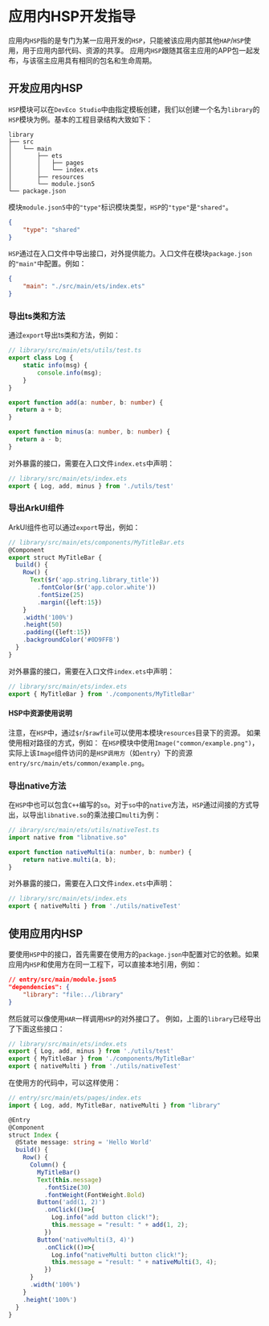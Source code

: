 # 应用内HSP开发指导

应用内`HSP`指的是专门为某一应用开发的`HSP`，只能被该应用内部其他`HAP`/`HSP`使用，用于应用内部代码、资源的共享。
应用内`HSP`跟随其宿主应用的APP包一起发布，与该宿主应用具有相同的包名和生命周期。

## 开发应用内HSP

`HSP`模块可以在`DevEco Studio`中由指定模板创建，我们以创建一个名为`library`的`HSP`模块为例。基本的工程目录结构大致如下：
```
library
├── src
│   └── main
│       ├── ets
│       │   ├── pages
│       │   └── index.ets
│       ├── resources
│       └── module.json5
└── package.json
```
模块`module.json5`中的`"type"`标识模块类型，`HSP`的`"type"`是`"shared"`。
```json
{
    "type": "shared"
}
```

`HSP`通过在入口文件中导出接口，对外提供能力。入口文件在模块`package.json`的`"main"`中配置。例如：
```json
{
    "main": "./src/main/ets/index.ets"
}
```

### 导出ts类和方法
通过`export`导出ts类和方法，例如：
```ts
// library/src/main/ets/utils/test.ts
export class Log {
    static info(msg) {
        console.info(msg);
    }
}

export function add(a: number, b: number) {
  return a + b;
}

export function minus(a: number, b: number) {
  return a - b;
}
```
对外暴露的接口，需要在入口文件`index.ets`中声明：
```ts
// library/src/main/ets/index.ets
export { Log, add, minus } from './utils/test'
```

### 导出ArkUI组件
ArkUI组件也可以通过`export`导出，例如：
```ts
// library/src/main/ets/components/MyTitleBar.ets
@Component
export struct MyTitleBar {
  build() {
    Row() {
      Text($r('app.string.library_title'))
        .fontColor($r('app.color.white'))
        .fontSize(25)
        .margin({left:15})
    }
    .width('100%')
    .height(50)
    .padding({left:15})
    .backgroundColor('#0D9FFB')
  }
}
```
对外暴露的接口，需要在入口文件`index.ets`中声明：
```ts
// library/src/main/ets/index.ets
export { MyTitleBar } from './components/MyTitleBar'
```
#### HSP中资源使用说明
注意，在`HSP`中，通过`$r`/`$rawfile`可以使用本模块`resources`目录下的资源。
如果使用相对路径的方式，例如：
在`HSP`模块中使用`Image("common/example.png")`，实际上该`Image`组件访问的是`HSP调用方`（如`entry`）下的资源`entry/src/main/ets/common/example.png`。

### 导出native方法
在`HSP`中也可以包含`C++`编写的`so`。对于`so`中的`native`方法，`HSP`通过间接的方式导出，以导出`libnative.so`的乘法接口`multi`为例：
```ts
// ibrary/src/main/ets/utils/nativeTest.ts
import native from "libnative.so"

export function nativeMulti(a: number, b: number) {
    return native.multi(a, b);
}
```

对外暴露的接口，需要在入口文件`index.ets`中声明：
```ts
// library/src/main/ets/index.ets
export { nativeMulti } from './utils/nativeTest'
```

## 使用应用内HSP
要使用`HSP`中的接口，首先需要在使用方的`package.json`中配置对它的依赖。如果应用内`HSP`和使用方在同一工程下，可以直接本地引用，例如：
```json
// entry/src/main/module.json5
"dependencies": {
    "library": "file:../library"
}
```
然后就可以像使用`HAR`一样调用`HSP`的对外接口了。
例如，上面的`library`已经导出了下面这些接口：
```ts
// library/src/main/ets/index.ets
export { Log, add, minus } from './utils/test'
export { MyTitleBar } from './components/MyTitleBar'
export { nativeMulti } from './utils/nativeTest'
```
在使用方的代码中，可以这样使用：
```ts
// entry/src/main/ets/pages/index.ets
import { Log, add, MyTitleBar, nativeMulti } from "library"

@Entry
@Component
struct Index {
  @State message: string = 'Hello World'
  build() {
    Row() {
      Column() {
        MyTitleBar()
        Text(this.message)
          .fontSize(30)
          .fontWeight(FontWeight.Bold)
        Button('add(1, 2)')
          .onClick(()=>{
            Log.info("add button click!");
            this.message = "result: " + add(1, 2);
          })
        Button('nativeMulti(3, 4)')
          .onClick(()=>{
            Log.info("nativeMulti button click!");
            this.message = "result: " + nativeMulti(3, 4);
          })
      }
      .width('100%')
    }
    .height('100%')
  }
}
```